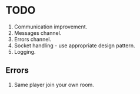 # TODO

1. Communication improvement.
1. Messages channel.
1. Errors channel.
1. Socket handling - use appropriate design pattern.
1. Logging.

## Errors

1. Same player join your own room.
